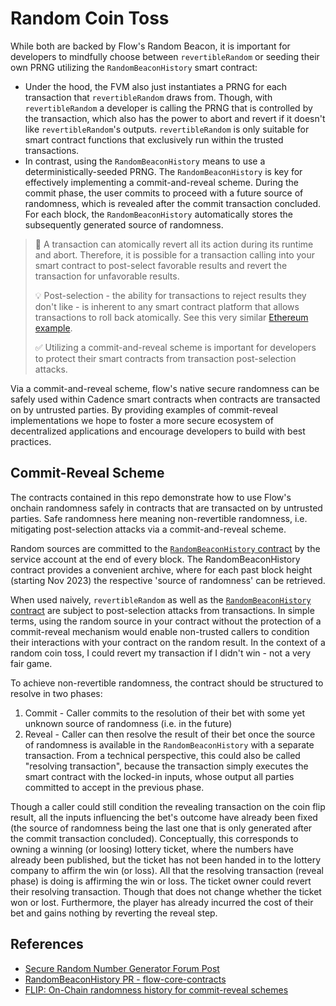 # Random Coin Toss

While both are backed by Flow's Random Beacon,
it is important for developers to mindfully choose between `revertibleRandom`
or seeding their own PRNG utilizing the `RandomBeaconHistory` smart contract:

- Under the hood, the FVM also just instantiates a PRNG for each transaction that `revertibleRandom` draws from. 
  Though, with `revertibleRandom` a developer is calling the PRNG that is controlled by the transaction,
  which also has the power to abort and revert if it doesn't like `revertibleRandom`'s outputs.
  `revertibleRandom` is only suitable for smart contract functions that exclusively run within the trusted transactions.
- In contrast, using the `RandomBeaconHistory` means to use a deterministically-seeded PRNG. 
  The `RandomBeaconHistory` is key for effectively implementing a commit-and-reveal scheme.
  During the commit phase, the user commits to proceed with a future source of randomness,
  which is revealed after the commit transaction concluded.
  For each block, the `RandomBeaconHistory` automatically stores the subsequently generated source of randomness.

> 🚨 A transaction can atomically revert all its action during its runtime and abort.
> Therefore, it is possible for a transaction calling into your smart contract to post-select favorable
> results and revert the transaction for unfavorable results.
> 
> 💡 Post-selection - the ability for transactions to reject results they don't like - is inherent to any
> smart contract platform that allows transactions to roll back atomically. See this very similar
> [Ethereum example](https://consensys.github.io/smart-contract-best-practices/development-recommendations/general/public-data/).
> 
> ✅ Utilizing a commit-and-reveal scheme is important for developers to protect their smart contracts from transaction post-selection attacks.


Via a commit-and-reveal scheme, flow's native secure randomness can be safely used within Cadence smart contracts 
when contracts are transacted on by untrusted parties. 
By providing examples of commit-reveal implementations we hope to foster a more secure ecosystem of decentralized
applications and encourage developers to build with best practices.

## Commit-Reveal Scheme

The contracts contained in this repo demonstrate how to use Flow's onchain randomness safely
in contracts that are transacted on by untrusted parties. Safe randomness here meaning non-revertible randomness, 
i.e. mitigating post-selection attacks via a commit-and-reveal scheme.

Random sources are committed to the [`RandomBeaconHistory` contract](./contracts/RandomBeaconHistory.cdc) by the service
account at the end of every block. The RandomBeaconHistory contract provides a convenient archive, where for each past
block height (starting Nov 2023) the respective 'source of randomness' can be retrieved.

When used naively, `revertibleRandom` as well as the [`RandomBeaconHistory` contract](./contracts/RandomBeaconHistory.cdc)
are subject to post-selection attacks from transactions.
In simple terms, using the random source in your contract without
the protection of a commit-reveal mechanism would enable non-trusted callers to condition their interactions with your contract on the
random result. In the context of a random coin toss, I could revert my transaction if I didn't win - not a very fair
game.

To achieve non-revertible randomness, the contract should be structured to resolve in two phases:

1. Commit - Caller commits to the resolution of their bet with some yet unknown source of randomness (i.e. in the
   future)
2. Reveal - Caller can then resolve the result of their bet once the source of randomness is available in the `RandomBeaconHistory` with a separate transaction.
   From a technical perspective, this could also be called "resolving transaction", because the transaction simply executes the smart contract with the locked-in
   inputs, whose output all parties committed to accept in the previous phase.

Though a caller could still condition the revealing transaction on the coin flip result, all the inputs influencing the bet's outcome
have already been fixed (the source of randomness being the last one that is only generated after the commit transaction concluded).
Conceptually, this corresponds to owning a winning (or loosing) lottery ticket, where the numbers have already been published,
but the ticket has not been handed in to the lottery company to affirm the win (or loss).
All that the resolving transaction (reveal phase) is doing is affirming the win or loss.
The ticket owner could revert their resolving transaction. Though that does not change whether the ticket won or lost. Furthermore, the player has already
incurred the cost of their bet and gains nothing by reverting the reveal step.

## References

- [Secure Random Number Generator Forum Post](https://forum.onflow.org/t/secure-random-number-generator-for-flow-s-smart-contracts/5110)
- [RandomBeaconHistory PR - flow-core-contracts](https://github.com/onflow/flow-core-contracts/pull/375)
- [FLIP: On-Chain randomness history for commit-reveal schemes](https://github.com/onflow/flips/pull/123)